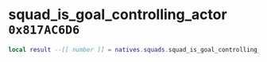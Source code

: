 # squad_is_goal_controlling_actor `0x817AC6D6`

```lua
local result --[[ number ]] = natives.squads.squad_is_goal_controlling_actor(_unk0 --[[ number ]], _unk1 --[[ number ]], _unk2 --[[ number ]])
```